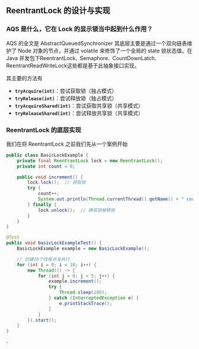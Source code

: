 ## ReentrantLock 的设计与实现

### AQS 是什么，它在 Lock 的显示锁当中起到什么作用？

AQS 的全文是 AbstractQueuedSynchronizer 其底层主要是通过一个双向链表维护了 Node 对象的节点，并通过 volatile 来修饰了一个全局的 state 锁状态值。在 Java 并发包下ReentrantLock`、`Semaphore`、`CountDownLatch`、`ReentrantReadWriteLock这些都是基于此抽象接口实现。

其主要的方法有

- **`tryAcquire(int)`**：尝试获取锁（独占模式）
- **`tryRelease(int)`**：尝试释放锁（独占模式）
- **`tryAcquireShared(int)`**：尝试获取共享锁（共享模式）
- **`tryReleaseShared(int)`**：尝试释放共享锁（共享模式）

### ReentrantLock 的底层实现

我们在将 ReentrantLock  之前我们先从一个案例开始

~~~ java
public class BasicLockExample {
    private final ReentrantLock lock = new ReentrantLock();
    private int count = 0;

    public void increment() {
        lock.lock();  // 获取锁
        try {
            count++;
            System.out.println(Thread.currentThread().getName() + " count: " + count);
        } finally {
            lock.unlock();  // 确保锁被释放
        }
    }
}
~~~

~~~ java
@Test
public void basicLockExampleTest() {
    BasicLockExample example = new BasicLockExample();

    // 创建10个线程并发执行
    for (int i = 0; i < 10; i++) {
        new Thread(() -> {
            for (int j = 0; j < 5; j++) {
                example.increment();
                try {
                    Thread.sleep(100);
                } catch (InterruptedException e) {
                    e.printStackTrace();
                }
            }
        }).start();
    }
}
~~~

·
